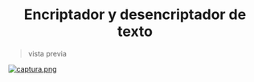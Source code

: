 <h1 align="center"> Encriptador y desencriptador de texto </h1>

> vista previa

[![captura.png](https://i.postimg.cc/8kf8zKd8/captura.png)](https://postimg.cc/nMxSd1wT)
